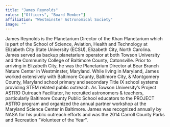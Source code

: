 ```yaml
---
title: "James Reynolds"
roles: ["Officers", "Board Member"]
affiliation: "Westminster Astronomical Society"
image: ""
---
```


James Reynolds is the Planetarium Director of the Khan Planetarium which is part of the School of Science, Aviation, Health and Technology at Elizabeth City State University (ECSU), Elizabeth City, North Carolina. James served as backup planetarium operator at both Towson University and the Community College of Baltimore County, Catonsville. Prior to arriving in Elizabeth City, he was the Planetarium Director at Bear Branch Nature Center in Westminster, Maryland. While living in Maryland, James worked extensively with Baltimore County, Baltimore City, & Montgomery County, Maryland school primary and secondary Title IX school systems providing STEM related public outreach. As Towson University’s Project ASTRO Outreach Facilitator, he recruited astronomers & teachers, particularly Baltimore County Public School educators to the PROJECT ASTRO program and organized the annual partner workshop at the Maryland Science Center in Baltimore. James was recognized annually by NASA for his public outreach efforts and was the 2014 Carroll County
Parks and Recreation "Volunteer of the Year".